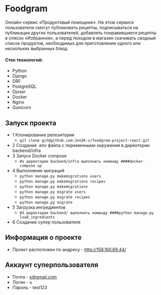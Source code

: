 # Foodgram

Онлайн-сервис «Продуктовый помощник». На этом сервисе пользователи смогут публиковать рецепты, подписываться на публикации других пользователей, добавлять понравившиеся рецепты в список «Избранное», а перед походом в магазин скачивать сводный список продуктов, необходимых для приготовления одного или нескольких выбранных блюд.

#### Стек технологий:
- Python
- Django
- DRF
- PostgreSQL
- Djoser
- Docker
- Nginx
- Gunicorn

## Запуск проекта
- 1 Клонирование репозитория
  - `git clone git@github.com:JenIK-s/foodgram-project-react.git`
- 2 Создание .env файла с переменными окружения в директории backend/infra
- 3 Запуск Docker compose
  - `Из директории backend/infra выполнить команду ####docker-compose up`
- 4 Выполнение миграций
  - `python manage.py makemigrations users`
  - `python manage.py makemigrations recipes`
  - `python manage.py makemigrations`
  - `python manage.py migrate users`
  - `python manage.py migrate recipes`
  - `python manage.py migrate`
- 5 Загрузка ингредиентов
  - `ИЗ директории backend/ выполнить команду ####python manage.py load_ingredients`
- 6 Создание супер пользователя

## Информация о проекте
- Проект расположен по андресу - http://158.160.69.44/
## Аккаунт суперпользователя
- Почта - s@gmail.com
- Логин - s
- Пароль - test123

